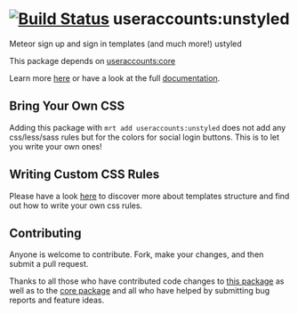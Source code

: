 [![Build Status](https://travis-ci.org/useraccounts/unstyled.svg?branch=master)](https://travis-ci.org/useraccounts/unstyled)
useraccounts:unstyled
=====================================

Meteor sign up and sign in templates (and much more!) ustyled

This package depends on [useraccounts:core](https://atmospherejs.com/useraccounts/core)

Learn more [here](http://accounts-templates.meteor.com) or have a look at the full [documentation](https://github.com/useraccounts/core).


## Bring Your Own CSS

Adding this package with `mrt add useraccounts:unstyled` does not add any css/less/sass rules but for the colors for social login buttons. This is to let you write your own ones!

## Writing Custom CSS Rules

Please have a look [here](https://github.com/useraccounts/core#css-rules) to discover more about templates structure and find out how to write your own css rules. 

## Contributing

Anyone is welcome to contribute. Fork, make your changes, and then submit a pull request.

Thanks to all those who have contributed code changes to [this package](https://github.com/useraccounts/unstyled/graphs/contributors) as well as to the [core package](https://github.com/useraccounts/core/graphs/contributors) and all who have helped by submitting bug reports and feature ideas.